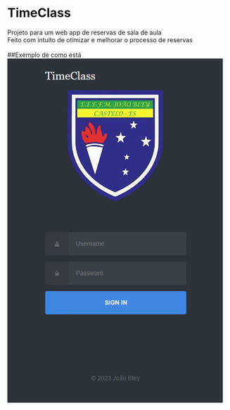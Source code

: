 # TimeClass
Projeto para um web app de reservas de sala de aula
<br>
Feito com intuito de otimizar e melhorar o processo de reservas
<br>
<br>
##Exemplo de como está
<br>
<img src="img/exemplo.png" alt="Exemplo">

